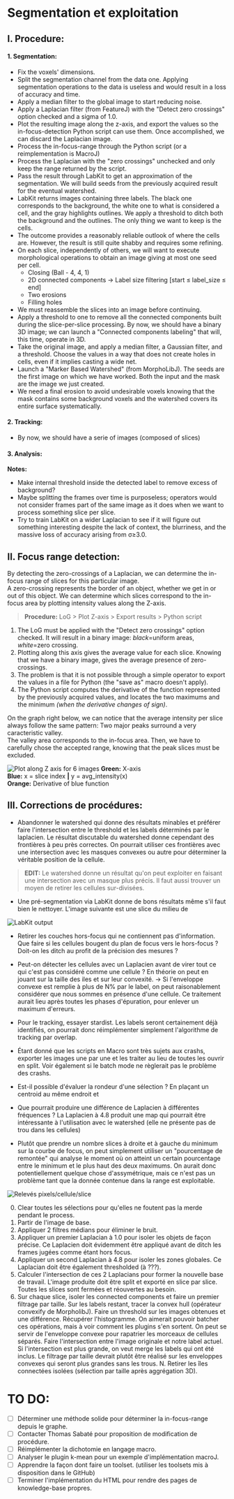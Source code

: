 # Segmentation et exploitation

## I. Procedure:

#### 1. Segmentation:

- Fix the voxels' dimensions.
- Split the segmentation channel from the data one. Applying segmentation operations to the data is useless and would result in a loss of accuracy and time.
- Apply a median filter to the global image to start reducing noise.
- Apply a Laplacian filter (from FeatureJ) with the "Detect zero crossings" option checked and a sigma of 1.0.
- Plot the resulting image along the z-axis, and export the values so the in-focus-detection Python script can use them. Once accomplished, we can discard the Laplacian image.
- Process the in-focus-range through the Python script (or a reimplementation is MacroJ)
- Process the Laplacian with the "zero crossings" unchecked and only keep the range returned by the script.
- Pass the result through LabKit to get an approximation of the segmentation. We will build seeds from the previously acquired result for the eventual watershed.
- LabKit returns images containing three labels. The black one corresponds to the background, the white one to what is considered a cell, and the gray highlights outlines. We apply a threshold to ditch both the background and the outlines. The only thing we want to keep is the cells.
- The outcome provides a reasonably reliable outlook of where the cells are. However, the result is still quite shabby and requires some refining.
- On each slice, independently of others, we will want to execute morphological operations to obtain an image giving at most one seed per cell.
	- Closing (Ball - 4, 4, 1)
	- 2D connected components -> Label size filtering [start ≤ label_size ≤ end]
	- Two erosions
	- Filling holes
- We must reassemble the slices into an image before continuing.
- Apply a threshold to one to remove all the connected components built during the slice-per-slice processing. By now, we should have a binary 3D image; we can launch a "Connected components labeling" that will, this time, operate in 3D.
- Take the original image, and apply a median filter, a Gaussian filter, and a threshold. Choose the values in a way that does not create holes in cells, even if it implies casting a wide net.
- Launch a "Marker Based Watershed" (from MorphoLibJ). The seeds are the first image on which we have worked. Both the input and the mask are the image we just created.
- We need a final erosion to avoid undesirable voxels knowing that the mask contains some background voxels and the watershed covers its entire surface systematically.

#### 2. Tracking:

- By now, we should have a serie of images (composed of slices) 

#### 3. Analysis:


__Notes:__
- Make internal threshold inside the detected label to remove excess of background?
- Maybe splitting the frames over time is purposeless; operators would not consider frames part of the same image as it does when we want to process something slice per slice.
- Try to train LabKit on a wider Laplacian to see if it will figure out something interesting despite the lack of context, the blurriness, and the massive loss of accuracy arising from σ≥3.0.

## II. Focus range detection:

By detecting the zero-crossings of a Laplacian, we can determine the in-focus range of slices for this particular image.  
A zero-crossing represents the border of an object, whether we get in or out of this object. We can determine which slices correspond to the in-focus area by plotting intensity values along the Z-axis.

> **Procedure:** LoG > Plot Z-axis > Export results > Python script

1. The LoG must be applied with the "Detect zero crossings" option checked. It will result in a binary image: *black*=uniform areas, *white*=zero crossing.
2. Plotting along this axis gives the average value for each slice. Knowing that we have a binary image, gives the average presence of zero-crossings. 
3. The problem is that it is not possible through a simple operator to export the values in a file for Python (the "save as" macro doesn't apply).
4. The Python script computes the derivative of the function represented by the previously acquired values, and locates the two maximums and the minimum *(when the derivative changes of sign)*.

On the graph right below, we can notice that the average intensity per slice always follow the same pattern: Two major peaks surround a very caracteristic valley.  
The valley area corresponds to the in-focus area. Then, we have to carefully chose the accepted range, knowing that the peak slices must be excluded.

![Plot along Z axis for 6 images](/home/benedetti/Bureau/procedure/focus_plots/montage-focus-plot.png)
**Green:** X-axis  
**Blue:** x = slice index **|** y = avg_intensity(x)  
**Orange:** Derivative of blue function

## III. Corrections de procédures:

- Abandonner le watershed qui donne des résultats minables et préférer faire l'intersection entre le threshold et les labels déterminés par le laplacien. Le résultat discutable du watershed donne cependant des frontières à peu près correctes. On pourrait utiliser ces frontières avec une intersection avec les masques convexes ou autre pour déterminer la véritable position de la cellule.
> **EDIT:** Le watershed donne un résultat qu'on peut exploiter en faisant une intersection avec un masque plus précis. Il faut aussi trouver un moyen de retirer les cellules sur-divisées.

- Une pré-segmentation via LabKit donne de bons résultats même s'il faut bien le nettoyer. L'image suivante est une slice du milieu de 

![LabKit output](/home/benedetti/Bureau/procedure/labkit-output.png)

- Retirer les couches hors-focus qui ne contiennent pas d'information.
  Que faire si les cellules bougent du plan de focus vers le hors-focus ? Doit-on les ditch au profit de la précision des mesures ?

- Peut-on détecter les cellules avec un Laplacien avant de virer tout ce qui c'est pas considéré comme une cellule ?
  En théorie on peut en jouant sur la taille des iles et sur leur convexité.
  -> Si l'enveloppe convexe est remplie à plus de N% par le label, on peut raisonablement considérer que nous sommes en présence d'une cellule.
  Ce traitement aurait lieu après toutes les phases d'épuration, pour enlever un maximum d'erreurs.

- Pour le tracking, essayer stardist. Les labels seront certainement déjà identifiés, on pourrait donc réimplémenter simplement l'algorithme de tracking par overlap.

- Étant donné que les scripts en Macro sont très sujets aux crashs, exporter les images une par une et les traiter au lieu de toutes les ouvrir en split. Voir également si le batch mode ne règlerait pas le problème des crashs.

- Est-il possible d'évaluer la rondeur d'une sélection ? En plaçant un centroid au même endroit et 

- Que pourrait produire une différence de Laplacien à différentes fréquences ?
  La Laplacien à 4.8 produit une map qui pourrait être intéressante à l'utilisation avec le watershed (elle ne présente pas de trou dans les cellules)

- Plutôt que prendre un nombre slices à droite et à gauche du minimum sur la courbe de focus, on peut simplement utiliser un "pourcentage de remontée" qui analyse le moment où on atteint un certain pourcentage entre le minimum et le plus haut des deux maximums. On aurait donc potentiellement quelque chose d'assymétrique, mais ce n'est pas un problème tant que la donnée contenue dans la range est exploitable.

![Relevés pixels/cellule/slice](/home/benedetti/Bureau/procedure/box-plot.png)

0. Clear toutes les sélections pour qu'elles ne foutent pas la merde pendant le process.
1. Partir de l'image de base.
2. Appliquer 2 filtres médians pour éliminer le bruit.
3. Appliquer un premier Laplacian à 1.0 pour isoler les objets de façon précise. Ce Laplacien doit évidemment être appliqué avant de ditch les frames jugées comme étant hors focus.
4. Appliquer un second Laplacian à 4.8 pour isoler les zones globales. Ce Laplacian doit être également thresholded (à ???).
5. Calculer l'intersection de ces 2 Laplacians pour former la nouvelle base de travail.
   L'image produite doit être split et exporté en slice par slice. Toutes les slices sont fermées et réouvertes au besoin.
6. Sur chaque slice, isoler les connected components et faire un premier filtrage par taille.
   Sur les labels restant, tracer la convex hull (opérateur convexify de MorpholibJ).
   Faire un threshold sur les images obtenues et une différence. Récupérer l'histogramme.
   On aimerait pouvoir batcher ces opérations, mais à voir comment les plugins s'en sortent.
   On peut se servir de l'enveloppe convexe pour rapatrier les morceaux de cellules séparés. Faire l'intersection entre l'image originale et notre label actuel. Si l'intersection est plus grande, on veut merge les labels qui ont été inclus.
   Le filtrage par taille devrait plutôt être réalisé sur les enveloppes convexes qui seront plus grandes sans les trous.
N. Retirer les îles connectées isolées (sélection par taille après aggrégation 3D).


# TO DO:

- [ ] Déterminer une méthode solide pour déterminer la in-focus-range depuis le graphe.
- [ ] Contacter Thomas Sabaté pour proposition de modification de procédure.
- [ ] Réimplémenter la dichotomie en langage macro.
- [ ] Analyser le plugin k-mean pour un exemple d'implémentation macroJ.
- [ ] Apprendre la façon dont faire un toolset. (utiliser les toolsets mis à disposition dans le GitHub)
- [ ] Terminer l'implémentation du HTML pour rendre des pages de knowledge-base propres.